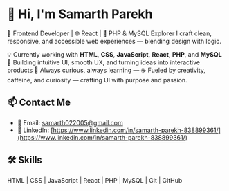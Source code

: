 # 👋 Hi, I'm Samarth Parekh

🚀 Frontend Developer | 🌐 React  | 🔧 PHP & MySQL Explorer
I craft clean, responsive, and accessible web experiences — blending design with logic.

💡 Currently working with **HTML**, **CSS**, **JavaScript**, **React**, **PHP**, and **MySQL**
🎨 Building intuitive UI, smooth UX, and turning ideas into interactive products
🌱 Always curious, always learning — ☕ Fueled by creativity, caffeine, and curiosity — crafting UI with purpose and passion.

## 📫 Contact Me

* 📧 Email: samarth022005@gmail.com
* 💼 LinkedIn: [https://www.linkedin.com/in/samarth-parekh-838899361/](https://www.linkedin.com/in/samarth-parekh-838899361/)

## 🛠️ Skills

HTML | CSS | JavaScript | React | PHP | MySQL | Git | GitHub

